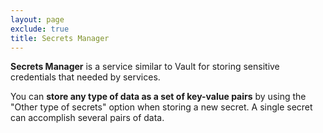 ```yaml
---
layout: page
exclude: true
title: Secrets Manager
---
```


**Secrets Manager** is a service similar to Vault for storing sensitive credentials that needed by services.

You can **store any type of data as a set of key-value pairs** by using the "Other type of secrets" option when storing a new secret. A single secret can accomplish several pairs of data.


<!--stackedit_data:
eyJoaXN0b3J5IjpbMTU1NDYwNzIxMiwtMTA2NDE4NDM4Nl19
-->